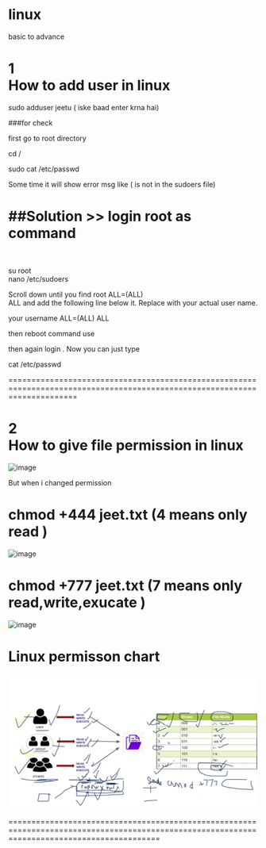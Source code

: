 # linux
basic to advance

<h1> 1 <br/> How to add user in linux</h1> 

sudo adduser jeetu ( iske baad enter krna hai)<br/>

###for check

first go to root directory

cd /<br/>

sudo cat /etc/passwd<br/>

Some time it will show error msg like (<username> is not in the sudoers file)<br/>

  <h1>##Solution >> login root as command </h1><br/>

su root <br/>
nano /etc/sudoers<br/>

Scroll down until you find root  ALL=(ALL)  <br/>
ALL and add the following line below it. Replace <username> with your actual user name.<br/>
  
your username ALL=(ALL) ALL<br/>

then reboot command use<br/>

then again login . Now you can just type <br/>

cat /etc/passwd <br/>
  
  
===========================================================================================================================  

<h1> 2 <br/> How to give file permission in linux </h1> 

![image](https://user-images.githubusercontent.com/81432466/199907251-a73ab7f1-2c5f-4ab7-a474-51ccef2c6624.png)

But when i changed permission 

<h1>chmod +444 jeet.txt (4 means only read )</h1>

![image](https://user-images.githubusercontent.com/81432466/199908247-e68453fe-c584-45c3-bef4-8a876f130c0c.png)

<h1>chmod +777 jeet.txt (7 means only read,write,exucate )</h1>

![image](https://user-images.githubusercontent.com/81432466/199909210-081e7fcd-6eb8-42ec-8d12-6a9ed6bc143e.png)

<h1>Linux permisson chart </h1>

<img src="https://github.com/jeetuRajput/linux/blob/main/image.png"/>


=============================================================================================================================================
